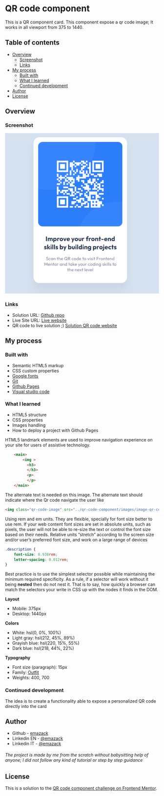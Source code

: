 # QR code component

This is a QR component card. This component expose a qr code image; It works in all viewport from 375 to 1440. 

## Table of contents

- [Overview](#overview)
  - [Screenshot](#screenshot)
  - [Links](#links)
- [My process](#my-process)
  - [Built with](#built-with)
  - [What I learned](#what-i-learned)
  - [Continued development](#continued-development)
- [Author](#author)
- [License](#license)

## Overview

### Screenshot

![Sample scrennshot](/screenshot.png)

### Links

- Solution URL: [Github repo](https://github.com/emazack/qr-code-component)
- Live Site URL: [Live website](https://emazack.github.io/qr-code-component/)
- QR code to live solution ;) [Solution QR code website](/qrcode_emazack.github.io.png)

## My process

### Built with

- Semantic HTML5 markup
- CSS custom properties
- [Google fonts](https://fonts.google.com)
- [Git](https://git-scm.com/)
- [Github Pages](https://pages.github.com/)
- [Visual studio code](https://code.visualstudio.com/)

### What I learned

- HTML5 structure
- CSS properties
- Images handling
- How to deploy a project with Github Pages

HTML5 landmark elements are used to improve navigation experience on your site for users of assistive technology.
```html
    <main>
        <img >
          <h3>
          </h3>
          <p>
          </p>
    </main>
```
The alternate text is needed on this image. The alternate text should indicate where the Qr code navigate the user like
```html
<img class="qr-code-image" src="../qr-code-component/images/image-qr-code.png" alt="QR code to frontend mentor">
```
Using rem and em units. They are flexible, specially for font size better to use rem. If your web content font sizes are set in absolute units, such as pixels, the user will not be able to re-size the text or control the font size based on their needs. Relative units “stretch” according to the screen size and/or user’s preferred font size, and work on a large range of devices

```css
.description { 
    font-size: 0.938rem;
    letter-spacing: 0.012rem;
}
```
Best practice is to use the simplest selector possible while maintaining the minimum required specificity. As a rule, if a selector will work without it being **nested** then do not nest it. That is to say, how quickly a browser can match the selectors your write in CSS up with the nodes it finds in the DOM.

**Layout**

- Mobile: 375px
- Desktop: 1440px

**Colors**

- White: hsl(0, 0%, 100%)
- Light gray: hsl(212, 45%, 89%)
- Grayish blue: hsl(220, 15%, 55%)
- Dark blue: hsl(218, 44%, 22%)

**Typography**

- Font size (paragraph): 15px
- Family: [Outfit](https://fonts.google.com/specimen/Outfit)
- Weights: 400, 700

### Continued development

The idea is to create a functionality able to expose a personalized QR code directly into the card

## Author


- Github - [emazack](https://github.com/emazack)
- Linkedin EN - [@emazack](https://www.linkedin.com/in/emazack/?locale=en_US)
- Linkedin IT - [@emazack](https://www.linkedin.com/in/emazack)
###### The project is made by me from the scratch without babysitting help of anyone; I did not follow any kind of tutorial or step by step guidance

## License

This is a solution to the [QR code component challenge on Frontend Mentor](https://www.frontendmentor.io/challenges/qr-code-component-iux_sIO_H).